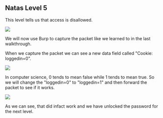 <H2>Natas Level 5</H2>
<p>This level tells us that access is disallowed.</p>
<img src="https://i.imgur.com/IiSbUwm.jpg"/>
<p>We will now use Burp to capture the packet like we learned to in the last walkthrough.</p>
<p>When we capture the packet we can see a new data field called "Cookie: loggedin=0".</p>
<img src="https://i.imgur.com/Fkd0l1R.jpg"/>
<p>In computer science, 0 tends to mean false while 1 tends to mean true. So we will change the "loggedin=0" to "loggedin=1" and then forward the packet to see if it works.</p>
<img src="https://i.imgur.com/DXHLZZI.jpg"/>
<p>As we can see, that did infact work and we have unlocked the password for the next level.</p>
